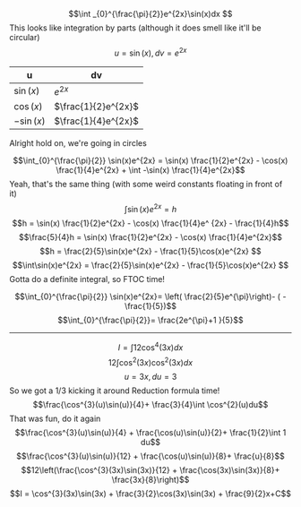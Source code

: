 $$\int _{0}^{\frac{\pi}{2}}e^{2x}\sin(x)dx $$
This looks like integration by parts (although it does smell like it'll be circular)
$$u = \sin(x), dv = e^{2x}$$

| u          | dv                  |
| ---------- | ------------------- |
| $\sin(x)$  | $e^{2x}$            |
| $\cos(x)$  | $\frac{1}{2}e^{2x}$ |
| $-\sin(x)$ | $\frac{1}{4}e^{2x}$ |

Alright hold on, we're going in circles


$$\int_{0}^{\frac{\pi}{2}} \sin(x)e^{2x} = \sin(x) \frac{1}{2}e^{2x} - \cos(x) \frac{1}{4}e^{2x} + \int -\sin(x) \frac{1}{4}e^{2x}$$
Yeah, that's the same thing (with some weird constants floating in front of it)
$$\int \sin(x)e^{2x} = h$$
$$h = \sin(x) \frac{1}{2}e^{2x} - \cos(x) \frac{1}{4}e^ {2x} - \frac{1}{4}h$$
$$\frac{5}{4}h = \sin(x) \frac{1}{2}e^{2x} - \cos(x) \frac{1}{4}e^{2x}$$
$$h = \frac{2}{5}\sin(x)e^{2x} - \frac{1}{5}\cos(x)e^{2x} $$
$$\int\sin(x)e^{2x} = \frac{2}{5}\sin(x)e^{2x} - \frac{1}{5}\cos(x)e^{2x} $$
Gotta do a definite integral, so FTOC time!

$$\int_{0}^{\frac{\pi}{2}} \sin(x)e^{2x}= \left( \frac{2}{5}e^{\pi}\right)- ( -\frac{1}{5})$$
$$\int_{0}^{\frac{\pi}{2}}= \frac{2e^{\pi}+1 }{5}$$

---

$$I = \int 12\cos^{4}(3x)dx$$
$$12\int \cos^2(3x)\cos^2(3x)dx$$
$$u = 3x, du = 3$$
So we got a 1/3 kicking it around
Reduction formula time!
$$\frac{\cos^{3}(u)\sin(u)}{4}+ \frac{3}{4}\int \cos^{2}(u)du$$
That was fun, do it again
$$\frac{\cos^{3}(u)\sin(u)}{4} + \frac{\cos(u)\sin(u)}{2}+ \frac{1}{2}\int 1 du$$
$$\frac{\cos^{3}(u)\sin(u)}{12} + \frac{\cos(u)\sin(u)}{8}+ \frac{u}{8}$$
$$12\left(\frac{\cos^{3}(3x)\sin(3x)}{12} + \frac{\cos(3x)\sin(3x)}{8}+ \frac{3x}{8}\right)$$
$$I = \cos^{3}(3x)\sin(3x) + \frac{3}{2}\cos(3x)\sin(3x) + \frac{9}{2}x+C$$
